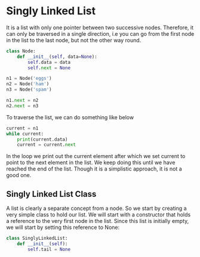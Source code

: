 # Singly Linked List

It is a list with only one pointer between two successive nodes. Therefore, it can only be traversed in a single direction, i.e you can go from the first node in the list to the last node, but not the other way round.

```python
class Node:
    def __init__(self, data=None):
        self.data = data
        self.next = None

n1 = Node('eggs')
n2 = Node('ham')
n3 = Node('spam')

n1.next = n2
n2.next = n3
```

To traverse the list, we can do something like below

```python
current = n1
while current:
    print(current.data)
    current = current.next
```

In the loop we print out the current element after which we set current to point to the next element in the list. We keep doing this until we have reached the end of the list. Though it is a simplistic approach, it is not a good one.

## Singly Linked List Class
A list is clearly a separate concept from a node. So we start by creating a very simple class to
hold our list. We will start with a constructor that holds a reference to the very first node in
the list. Since this list is initially empty, we will start by setting this reference to None:
```python
class SinglyLinkedList:
    def __init__(self):
        self.tail = None
```
    